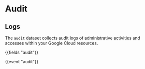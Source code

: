 # Audit

## Logs

The `audit` dataset collects audit logs of administrative activities and accesses within your Google Cloud resources.

{{fields "audit"}}

{{event "audit"}}